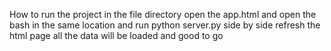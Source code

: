 How to run the project in the file directory open the app.html and open the bash in the same location
and run python server.py side by side refresh the html page all the data will be loaded and good to go
